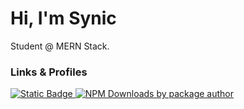 # Hi, I'm Synic

Student @ MERN Stack.

### Links & Profiles

[![Static Badge](https://img.shields.io/badge/Portfolio-black?style=flat)
](https://synic-dx.github.io/Synic-dx/) [![NPM Downloads by package author](https://img.shields.io/npm-stat/dy/Shinjan?style=flat&logo=npm&label=NPM%20Downloads&labelColor=%23E71C1C&color=%23000000)
](https://www.npmjs.com/~synic-dx)
